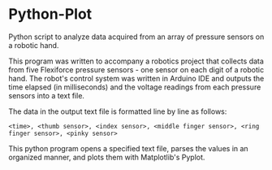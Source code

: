 # Python-Plot
Python script to analyze data acquired from an array of pressure sensors on a robotic hand.

This program was written to accompany a robotics project that collects data from five Flexiforce pressure sensors - one sensor on each digit of a robotic hand.
The robot's control system was written in Arduino IDE and outputs the time elapsed (in milliseconds) and the voltage readings from each pressure sensors into a text file.

The data in the output text file is formatted line by line as follows: <br />  
```
<time>, <thumb sensor>, <index sensor>, <middle finger sensor>, <ring finger sensor>, <pinky sensor>
```
This python program opens a specified text file, parses the values in an organized manner, and plots them with Matplotlib's Pyplot.
